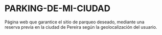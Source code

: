 # PARKING-DE-MI-CIUDAD
Página web que garantice el sitio de parqueo deseado, mediante una reserva previa en la ciudad de Pereira según la geolocalización del usuario.
